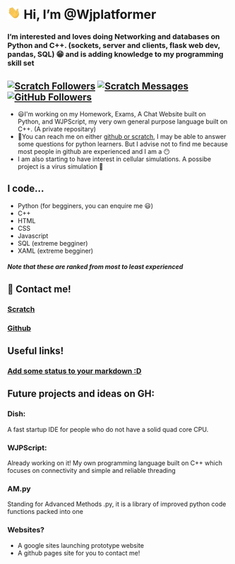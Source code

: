 # <img src="https://raw.githubusercontent.com/Wjplatformer/Wjplatformer/main/wave.gif" width="30px"></a> Hi, I’m @Wjplatformer
### I’m interested and loves doing **Networking and databases on Python and C++**. (sockets, server and clients, flask web dev, pandas, SQL) :grin: and is adding knowledge to my programming skill set
[![Scratch Followers](https://img.shields.io/badge/dynamic/json?label=Followers&query=statistics.followers&url=https%3A%2F%2Fscratchdb.lefty.one%2Fv3%2Fuser%2Finfo%2FWjplatformer&color=darkspringgreen&style=for-the-badge&logo=scratch&logoColor=778899)](https://scratch.mit.edu/users/Wjplatformer/followers/)
[![Scratch Messages](https://img.shields.io/badge/dynamic/json?label=Unread%20Messages&query=count&url=https%3A%2F%2Fapi.scratch.mit.edu%2Fusers%2FWjplatformer%2Fmessages%2Fcount&color=darkspringgreen&style=for-the-badge&logo=scratch&logoColor=778899)](https://scratch.mit.edu/users/Wjplatformer/followers/)
[![GitHub Followers](https://img.shields.io/github/followers/Wjplatformer?color=darkspringgreen&logo=github&style=for-the-badge)](https://github.com/Wjplatformer?tab=followers/)
---
-  😃I'm working on my Homework, Exams, A Chat Website built on Python, and WJPScript, my very own general purpose language built on C++. (A private repositary)
-  🤔You can reach me on either [github or scratch](#contact), I may be able to answer some questions for python learners. But I advise not to find me because most people in github are experienced and I am a 😶
-  I am also starting to have interest in cellular simulations. A possibe project is a virus simulation 🤙

## I code...
- Python (for begginers, you can enquire me :smiley:)
- C++
- HTML
- CSS
- Javascript
- SQL (extreme begginer)
- XAML (extreme begginer)
<a id='contact'></a>

##### Note that these are ranked from most to least experienced

## :eyes: Contact me!
### [Scratch](https://scratch.mit.edu/users/Wjplatformer)
### [Github](https://github.com/Wjplatformer/Wjplatformer/discussions/1)

## Useful links!
### [Add some status to your markdown :D](https://shields.io/)

## Future projects and ideas on GH:
### Dish:
A fast startup IDE for people who do not have a solid quad core CPU. 
### WJPScript:
Already working on it! My own programming language built on C++ which focuses on connectivity and simple and reliable threading
### AM.py
Standing for Advanced Methods .py, it is a library of improved python code functions packed into one
### Websites?
- A google sites launching prototype website
- A github pages site for you to contact me!

<!---
Wjplatformer/Wjplatformer is a ✨ special ✨ repository because its `README.md` (this file) appears on your GitHub profile.
You can click the Preview link to take a look at your changes.
--->
